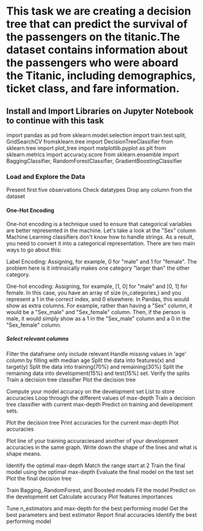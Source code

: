 # This task we are creating a decision tree that can predict the survival of the passengers on the titanic.The dataset contains information about the passengers who were aboard the Titanic, including demographics, ticket class, and fare information.
## Install and Import Libraries on Jupyter Notebook to continue with this task
import pandas as pd 
from sklearn.model.selection import train.test.split, GridSearchCV
fromsklearn.tree import DecisionTreeClassifier
from sklearn.tree import plot_tree
import matplotlib.pyplot as plt
from sklearn.metrics import accuracy.score
from sklearn.ensemble import BaggingClassifier, RandomForestClassifier, GradientBoostingClassifier
### Load and Explore the Data
Present first five observations
Check datatypes
Drop any column from the dataset
#### One-Hot Encoding
One-hot encoding is a technique used to ensure that categorical variables are better represented in the machine. Let's take a look at the "Sex" column
Machine Learning classifiers don't know how to handle strings. As a result, you need to convert it into a categorical representation. There are two main ways to go about this:

Label Encoding: Assigning, for example, 0 for "male" and 1 for "female". The problem here is it intrinsically makes one category "larger than" the other category.

One-hot encoding: Assigning, for example, [1, 0] for "male" and [0, 1] for female.
In this case, you have an array of size (n_categories,) and you represent a 1 in the correct index, and 0 elsewhere.
In Pandas, this would show as extra columns. For example, rather than having a "Sex" column, it would be a "Sex_male" and "Sex_female" column.
Then, if the person is male, it would simply show as a 1 in the "Sex_male" column and a 0 in the "Sex_female" column.

##### Select relevant columns
Filter the dataframe only include relevant
Handle missing values in 'age' column by filling with median age
Split the data into features(x) and target(y)
Split the data into training(70%) and remaining(30%)
Split the remaining data into development(15%) and test(15%) set.
Verify the splits
Train a decision tree classifier
Plot the decision tree

Compute your model accuracy on the development set
List to store accuracies
Loop through the different values of max-depth
Train a decision tree classifier with current max-depth
Predict on training and development sets.

Plot the decision tree
Print accuracies for the current max-depth
Plot accuracies

Plot line of your training accuraciesand another of your development accuracies in the same graph.
Write down the shape of the lines and what is shape means.

Identify the optimal max-depth
Match the range start at 2
Train the final model using the optimal max-depth
Evaluate the final model on the test set
Plot the final decision tree

Train Bagging, RandomForest, and Boosted models
Fit the model 
Predict on the development set
Calculate accuracy
Plot features importances

Tune n_estimators and max-depth for the best performing model
Get the best parameters and best estimator
Report final accuracies
Identify the best performing model
